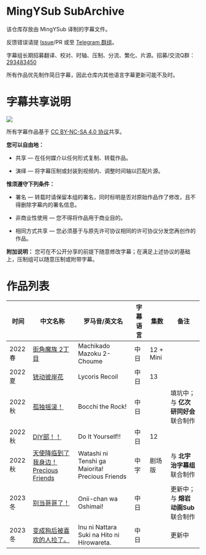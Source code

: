 # MingYSub SubArchive
该仓库存放由 MingYSub 译制的字幕文件。

反馈错误请提 [Issue](https://github.com/MingYSub/SubArchive/issues)/PR 或至 [Telegram 群组](https://t.me/MingYSub)。

字幕组长期招募翻译、校对、时轴、压制、分流、繁化、片源。招募/交流Q群：[293483450](https://jq.qq.com/?_wv=1027&k=M7BTPKx4)

所有作品优先制作简日字幕，因此仓库内其他语言字幕更新可能不及时。

# 字幕共享说明
![](https://licensebuttons.net/l/by-nc-sa/3.0/88x31.png)

所有字幕作品基于 [CC BY-NC-SA 4.0 协议](https://creativecommons.org/licenses/by-nc-sa/4.0/)共享。

**您可以自由地：**

- 共享 — 在任何媒介以任何形式复制、转载作品。

- 演绎 — 将字幕压制或封装到视频内、调整时间轴以匹配片源。

**惟须遵守下列条件：**

- 署名 — 转载时请保留本组的署名，同时标明是否对原始作品作了修改，且不得删除字幕内的署名信息。

- 非商业性使用 — 您不得将作品用于商业目的。

- 相同方式共享 — 您必须基于与原先许可协议相同的许可协议分发您再创作的作品。

**附加说明：** 您可在不公开分享的前提下随意修改字幕；在满足上述协议的基础上，压制组可以随意压制或附带字幕。

# 作品列表
| 时间 | 中文名称 | 罗马音/英文名 | 字幕语言 | 集数 | 备注 |
| --- | --- | --- | --- | --- | --- |
| 2022 春 | [街角魔族 2丁目](Archive/Machikado%20Mazoku%202-Choume) | Machikado Mazoku 2-Choume | 中日 | 12 + Mini |  |
| 2022 夏 | [铳动彼岸花](Archive/Lycoris%20Recoil) | Lycoris Recoil | 中日 | 13 |  |
| 2022 秋 | [孤独摇滚！](Archive/Bocchi%20the%20Rock%21) | Bocchi the Rock! | 中日 |  | 填坑中；与 **亿次研同好会** 联合制作 |
| 2022 秋 | [DIY部！！](Archive/Do%20It%20Yourself%21%21) | Do It Yourself!! | 中日 | 12 |  |
| 2022 秋 | [天使降临到了我身边！Precious Friends](Archive/Watashi%20ni%20Tenshi%20ga%20Maiorita%21%20Precious%20Friends) | Watashi ni Tenshi ga Maiorita! Precious Friends | 中字 | 剧场版 | 与 **北宇治字幕组** 联合制作 |
| 2023 冬 | [别当哥哥了！](Archive/Onii-chan%20wa%20Oshimai%21) | Onii-chan wa Oshimai! | 中日 |  | 更新中；与 **熔岩动画Sub** 联合制作 |
| 2023 冬 | [变成狗后被喜欢的人捡了。](Archive/Inu%20ni%20Nattara%20Suki%20na%20Hito%20ni%20Hirowareta) | Inu ni Nattara Suki na Hito ni Hirowareta. | 中日 |  | 更新中 |
